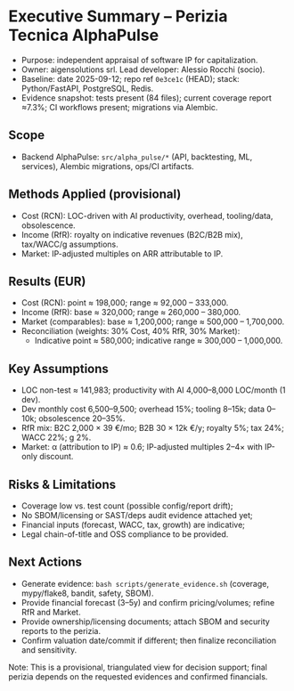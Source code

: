 # Executive Summary – Perizia Tecnica AlphaPulse

- Purpose: independent appraisal of software IP for capitalization.
- Owner: aigensolutions srl. Lead developer: Alessio Rocchi (socio).
- Baseline: date 2025-09-12; repo ref `0e3ce1c` (HEAD); stack: Python/FastAPI, PostgreSQL, Redis.
- Evidence snapshot: tests present (84 files); current coverage report ≈7.3%; CI workflows present; migrations via Alembic.

## Scope
- Backend AlphaPulse: `src/alpha_pulse/*` (API, backtesting, ML, services), Alembic migrations, ops/CI artifacts.

## Methods Applied (provisional)
- Cost (RCN): LOC-driven with AI productivity, overhead, tooling/data, obsolescence.
- Income (RfR): royalty on indicative revenues (B2C/B2B mix), tax/WACC/g assumptions.
- Market: IP-adjusted multiples on ARR attributable to IP.

## Results (EUR)
- Cost (RCN): point ≈ 198,000; range ≈ 92,000 – 333,000.
- Income (RfR): base ≈ 320,000; range ≈ 260,000 – 380,000.
- Market (comparables): base ≈ 1,200,000; range ≈ 500,000 – 1,700,000.
- Reconciliation (weights: 30% Cost, 40% RfR, 30% Market):
  - Indicative point ≈ 580,000; indicative range ≈ 300,000 – 1,000,000.

## Key Assumptions
- LOC non-test ≈ 141,983; productivity with AI 4,000–8,000 LOC/month (1 dev).
- Dev monthly cost 6,500–9,500; overhead 15%; tooling 8–15k; data 0–10k; obsolescence 20–35%.
- RfR mix: B2C 2,000 × 39 €/mo; B2B 30 × 12k €/y; royalty 5%; tax 24%; WACC 22%; g 2%.
- Market: α (attribution to IP) ≈ 0.6; IP-adjusted multiples 2–4× with IP-only discount.

## Risks & Limitations
- Coverage low vs. test count (possible config/report drift);
- No SBOM/licensing or SAST/deps audit evidence attached yet;
- Financial inputs (forecast, WACC, tax, growth) are indicative;
- Legal chain-of-title and OSS compliance to be provided.

## Next Actions
- Generate evidence: `bash scripts/generate_evidence.sh` (coverage, mypy/flake8, bandit, safety, SBOM).
- Provide financial forecast (3–5y) and confirm pricing/volumes; refine RfR and Market.
- Provide ownership/licensing documents; attach SBOM and security reports to the perizia.
- Confirm valuation date/commit if different; then finalize reconciliation and sensitivity.

Note: This is a provisional, triangulated view for decision support; final perizia depends on the requested evidences and confirmed financials.
